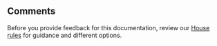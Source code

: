 ## Comments

Before you provide feedback for this documentation, review our [House rules](../house-rules.md) for guidance and different options.